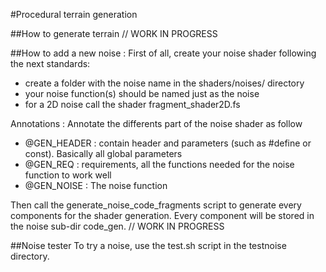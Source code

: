 #Procedural terrain generation

##How to generate terrain
// WORK IN PROGRESS

##How to add a new noise :
First of all, create your noise shader following the next standards:

- create a folder with the noise name in the shaders/noises/ directory
- your noise function(s) should be named just as the noise
- for a 2D noise call the shader fragment_shader2D.fs

Annotations :
Annotate the differents part of the noise shader as follow

- @GEN_HEADER : contain header and parameters (such as #define or const). Basically all global parameters
- @GEN_REQ : requirements, all the functions needed for the noise function to work well
- @GEN_NOISE : The noise function
   
Then call the generate_noise_code_fragments script to generate every components for the shader generation. Every component will be stored in the noise sub-dir code_gen. // WORK IN PROGRESS

##Noise tester
To try a noise, use the test.sh script in the testnoise directory.